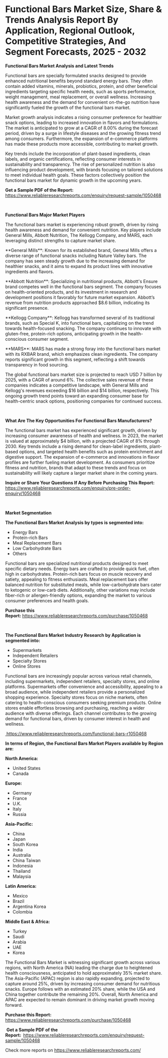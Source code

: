 <p><h1>Functional Bars Market Size, Share & Trends Analysis Report By Application, Regional Outlook, Competitive Strategies, And Segment Forecasts, 2025 - 2032</h1></p><p><strong>Functional Bars Market Analysis and Latest Trends</strong></p>
<p><p>Functional bars are specially formulated snacks designed to provide enhanced nutritional benefits beyond standard energy bars. They often contain added vitamins, minerals, probiotics, protein, and other beneficial ingredients targeting specific health needs, such as sports performance, weight management, meal replacement, or overall wellness. Increasing health awareness and the demand for convenient on-the-go nutrition have significantly fueled the growth of the functional bars market.</p><p>Market growth analysis indicates a rising consumer preference for healthier snack options, leading to increased innovation in flavors and formulations. The market is anticipated to grow at a CAGR of 8.00% during the forecast period, driven by a surge in lifestyle diseases and the growing fitness trend among consumers. Furthermore, the expansion of e-commerce platforms has made these products more accessible, contributing to market growth. </p><p>Key trends include the incorporation of plant-based ingredients, clean labels, and organic certifications, reflecting consumer interests in sustainability and transparency. The rise of personalized nutrition is also influencing product development, with brands focusing on tailored solutions to meet individual health goals. These factors collectively position the functional bars market for dynamic growth in the upcoming years.</p></p>
<p><strong>Get a Sample PDF of the Report:&nbsp;</strong> <a href="https://www.reliableresearchreports.com/enquiry/request-sample/1050468?utm_campaign=2286&utm_medium=2&utm_source=Github&utm_content=ia&utm_term=07042025&utm_id=functional-bars">https://www.reliableresearchreports.com/enquiry/request-sample/1050468</a></p>
<p>&nbsp;</p>
<p><strong>Functional Bars Major Market Players</strong></p>
<p><p>The functional bars market is experiencing robust growth, driven by rising health awareness and demand for convenient nutrition. Key players include General Mills, Abbott Nutrition, The Kellogg Company, and MARS, each leveraging distinct strengths to capture market share.</p><p>**General Mills**: Known for its established brand, General Mills offers a diverse range of functional snacks including Nature Valley bars. The company has seen steady growth due to the increasing demand for healthier snacks, and it aims to expand its product lines with innovative ingredients and flavors.</p><p>**Abbott Nutrition**: Specializing in nutritional products, Abbott's Ensure brand competes well in the functional bars segment. The company focuses on health-oriented products, and its investment in research and development positions it favorably for future market expansion. Abbott’s revenue from nutrition products approached $8.6 billion, indicating its significant presence.</p><p>**Kellogg Company**: Kellogg has transformed several of its traditional brands, such as Special K, into functional bars, capitalizing on the trend towards health-focused snacking. The company continues to innovate with gluten-free, protein-rich options, anticipating growth in the health-conscious consumer segment.</p><p>**MARS**: MARS has made a strong foray into the functional bars market with its RXBAR brand, which emphasizes clean ingredients. The company reports significant growth in this segment, reflecting a shift towards transparency in food sourcing.</p><p>The global functional bars market size is projected to reach USD 7 billion by 2025, with a CAGR of around 6%. The collective sales revenue of these companies indicates a competitive landscape, with General Mills and Kellogg's revenues exceeding $16 billion and $14 billion, respectively. This ongoing growth trend points toward an expanding consumer base for health-centric snack options, positioning companies for continued success.</p></p>
<p>&nbsp;</p>
<p><strong>What Are The Key Opportunities For Functional Bars Manufacturers?</strong></p>
<p><p>The functional bars market has experienced significant growth, driven by increasing consumer awareness of health and wellness. In 2023, the market is valued at approximately $4 billion, with a projected CAGR of 8% through 2030. Key trends include a rising demand for clean-label ingredients, plant-based options, and targeted health benefits such as protein enrichment and digestive support. The expansion of e-commerce and innovations in flavor profiles are further fueling market development. As consumers prioritize fitness and nutrition, brands that adapt to these trends and focus on sustainability will likely capture a larger market share in the coming years.</p></p>
<p><strong>Inquire or Share Your Questions If Any Before Purchasing This Report:</strong> <a href="https://www.reliableresearchreports.com/enquiry/pre-order-enquiry/1050468?utm_campaign=2286&utm_medium=2&utm_source=Github&utm_content=ia&utm_term=07042025&utm_id=functional-bars">https://www.reliableresearchreports.com/enquiry/pre-order-enquiry/1050468</a></p>
<p>&nbsp;</p>
<p><strong>Market Segmentation</strong></p>
<p><strong>The Functional Bars Market Analysis by types is segmented into:</strong></p>
<p><ul><li>Energy Bars</li><li>Protein-rich Bars</li><li>Meal Replacement Bars</li><li>Low Carbohydrate Bars</li><li>Others</li></ul></p>
<p><p>Functional bars are specialized nutritional products designed to meet specific dietary needs. Energy bars are crafted to provide quick fuel, often high in carbohydrates. Protein-rich bars focus on muscle recovery and satiety, appealing to fitness enthusiasts. Meal replacement bars offer balanced nutrition for substituted meals, while low-carbohydrate bars cater to ketogenic or low-carb diets. Additionally, other variations may include fiber-rich or allergen-friendly options, expanding the market to various consumer preferences and health goals.</p></p>
<p><strong>Purchase this Report:&nbsp;</strong><a href="https://www.reliableresearchreports.com/purchase/1050468?utm_campaign=2286&utm_medium=2&utm_source=Github&utm_content=ia&utm_term=07042025&utm_id=functional-bars">https://www.reliableresearchreports.com/purchase/1050468</a></p>
<p>&nbsp;</p>
<p><strong>The Functional Bars Market Industry Research by Application is segmented into:</strong></p>
<p><ul><li>Supermarkets</li><li>Independent Retailers</li><li>Specialty Stores</li><li>Online Stores</li></ul></p>
<p><p>Functional bars are increasingly popular across various retail channels, including supermarkets, independent retailers, specialty stores, and online platforms. Supermarkets offer convenience and accessibility, appealing to a broad audience, while independent retailers provide a personalized shopping experience. Specialty stores focus on niche markets, often catering to health-conscious consumers seeking premium products. Online stores enable effortless browsing and purchasing, reaching a wider audience with diverse offerings. Each channel contributes to the growing demand for functional bars, driven by consumer interest in health and wellness.</p></p>
<p><a href="https://www.reliableresearchreports.com/functional-bars-r1050468?utm_campaign=2286&utm_medium=2&utm_source=Github&utm_content=ia&utm_term=07042025&utm_id=functional-bars">&nbsp;https://www.reliableresearchreports.com/functional-bars-r1050468</a></p>
<p><strong>In terms of Region, the Functional Bars Market Players available by Region are:</strong></p>
<p>
    <p> <strong> North America: </strong>
        <ul>
            <li>United States</li>
            <li>Canada</li>
        </ul>
        </p> 
    <p> <strong> Europe: </strong>
        <ul>
            <li>Germany</li>
            <li>France</li>
            <li>U.K.</li>
            <li>Italy</li>
            <li>Russia</li>
        </ul>
        </p> 
    <p> <strong> Asia-Pacific: </strong>
        <ul>
            <li>China</li>
            <li>Japan</li>
            <li>South Korea</li>
            <li>India</li>
            <li>Australia</li>
            <li>China Taiwan</li>
            <li>Indonesia</li>
            <li>Thailand</li>
            <li>Malaysia</li>
        </ul>
        </p> 
    <p> <strong> Latin America: </strong>
        <ul>
            <li>Mexico</li>
            <li>Brazil</li>
            <li>Argentina Korea</li>
            <li>Colombia</li>
        </ul>
        </p> 
    <p> <strong> Middle East & Africa: </strong>
        <ul>
            <li>Turkey</li>
            <li>Saudi</li>
            <li>Arabia</li>
            <li>UAE</li>
            <li>Korea</li>
        </ul>
    </p>
    </p>
<p><p>The Functional Bars Market is witnessing significant growth across various regions, with North America (NA) leading the charge due to heightened health consciousness, anticipated to hold approximately 35% market share. The Asia-Pacific (APAC) region is also rapidly expanding, projected to capture around 25%, driven by increasing consumer demand for nutritious snacks. Europe follows with an estimated 20% share, while the USA and China together contribute the remaining 20%. Overall, North America and APAC are expected to remain dominant in driving market growth moving forward.</p></p>
<p><strong>Purchase this Report: </strong><a href="https://www.reliableresearchreports.com/purchase/1050468?utm_campaign=2286&utm_medium=2&utm_source=Github&utm_content=ia&utm_term=07042025&utm_id=functional-bars">https://www.reliableresearchreports.com/purchase/1050468</a></p>
<p>&nbsp;<strong>Get a Sample PDF of the Report:&nbsp;&nbsp;</strong><a href="https://www.reliableresearchreports.com/enquiry/request-sample/1050468?utm_campaign=2286&utm_medium=2&utm_source=Github&utm_content=ia&utm_term=07042025&utm_id=functional-bars">https://www.reliableresearchreports.com/enquiry/request-sample/1050468</a></p>
<p><strong></strong></p>
<p>Check more reports on <a href="https://www.reliableresearchreports.com/?utm_campaign=2286&utm_medium=2&utm_source=Github&utm_content=ia&utm_term=07042025&utm_id=functional-bars">https://www.reliableresearchreports.com/</a></p>